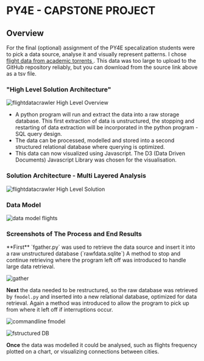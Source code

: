 

<h1>PY4E - CAPSTONE PROJECT</h2>

<h2>Overview</h2>
For the final (optional) assignment of the PY4E specalization students were to pick a data source, analyse it and visually represent patterns. I chose <a href = https://academictorrents.com/details/a2ccf94bbb4af222bf8e69dad60a68a29f310d9a> flight data from academic torrents </a>. This data was too large to upload to the GitHub repository reliably, but you can download from the source link above as a tsv file. 


<h3>"High Level Solution Architecture"</h3>

![flightdatacrawler High Level Overview](https://user-images.githubusercontent.com/55677663/116178867-d9e3c900-a748-11eb-8f0f-f5dbab3d3708.PNG) 

<ul>
  <li> A python program will run and extract the data into a raw storage database. This first extraction of data is unstructured, the stopping and restarting of data extraction will be incorporated in the python program - SQL query design. </li>
  <li> The data can be processed, modelled and stored into a second structured relational database where querying is optimized. </li>
  <li>This data can now visualized using Javascript. The D3 (Data Driven Documents) Javascript Library was chosen for the visualisation. </li>
 </ul>
 
 <h3>Solution Architecture - Multi Layered Analysis</h3>

![flightdatacrawler High Level Solution](https://user-images.githubusercontent.com/55677663/116178864-d81a0580-a748-11eb-8cce-ed0ca93e058b.PNG)

<h3>Data Model</h3>

![data model flights](https://user-images.githubusercontent.com/55677663/116188803-93976580-a75a-11eb-9730-d054eab357a9.PNG)

<h3>Screenshots of The Process and End Results</h3>
**First**  `fgather.py` was used to retrieve the data source and insert it into a raw unstructured database (`rawfdata.sqlite`)
A method to stop and continue retrieving where the program left off was introduced to handle large data retrieval. 

![gather](https://user-images.githubusercontent.com/55677663/116570913-34457b00-a93d-11eb-8413-d66d8a61b127.PNG)

__Next__ the data needed to be restructured, so the raw database was retrieved by `fmodel.py` and inserted into a new relational database, optimized for data retrieval.
Again a method was introduced to allow the program to pick up from where it left off if interruptions occur. 

![commandline fmodel](https://user-images.githubusercontent.com/55677663/116573106-1da02380-a93f-11eb-8ecd-00fa57580cb4.PNG)

![fstructured DB](https://user-images.githubusercontent.com/55677663/116573869-c2bafc00-a93f-11eb-9404-7708a2a1666e.png)

__Once__ the data was modelled it could be analysed, such as flights frequency plotted on a chart, or visualizing connections between cities.














